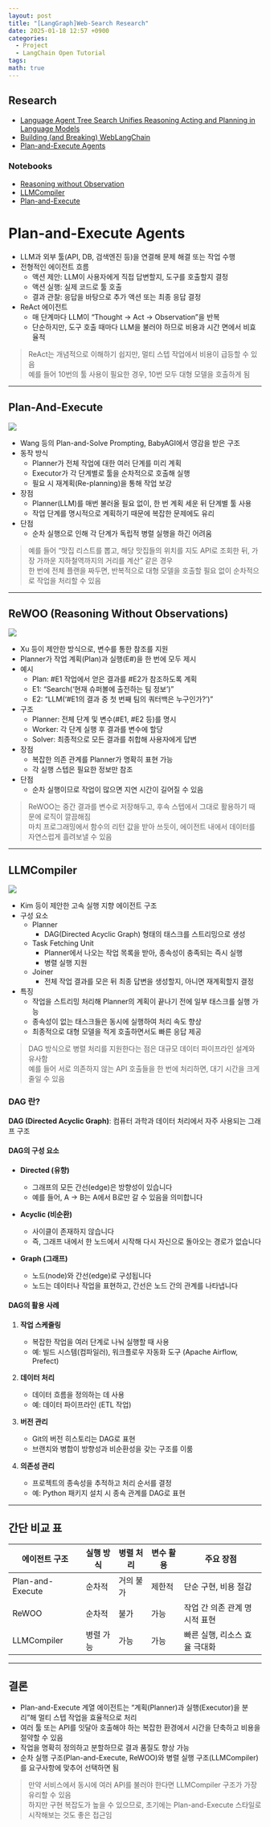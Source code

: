```yaml
---
layout: post
title: "[LangGraph]Web-Search Research"
date: 2025-01-18 12:57 +0900
categories:
  - Project
  - LangChain Open Tutorial
tags: 
math: true
---
```



## Research

- [Language Agent Tree Search Unifies Reasoning Acting and Planning in Language Models](https://arxiv.org/abs/2310.04406)
- [Building (and Breaking) WebLangChain](https://blog.langchain.dev/weblangchain/)
- [Plan-and-Execute Agents](https://blog.langchain.dev/planning-agents/)


### Notebooks
- [Reasoning without Observation](https://github.com/langchain-ai/langgraph/blob/main/docs/docs/tutorials/rewoo/rewoo.ipynb)
- [LLMCompiler](https://github.com/langchain-ai/langgraph/blob/main/docs/docs/tutorials/llm-compiler/LLMCompiler.ipynb)
- [Plan-and-Execute](https://github.com/langchain-ai/langgraph/blob/main/docs/docs/tutorials/plan-and-execute/plan-and-execute.ipynb)



# Plan-and-Execute Agents

- LLM과 외부 툴(API, DB, 검색엔진 등)을 연결해 문제 해결 또는 작업 수행
- 전형적인 에이전트 흐름
    - 액션 제안: LLM이 사용자에게 직접 답변할지, 도구를 호출할지 결정
    - 액션 실행: 실제 코드로 툴 호출
    - 결과 관찰: 응답을 바탕으로 추가 액션 또는 최종 응답 결정
- ReAct 에이전트
    - 매 단계마다 LLM이 “Thought → Act → Observation”을 반복
    - 단순하지만, 도구 호출 때마다 LLM을 불러야 하므로 비용과 시간 면에서 비효율적

> ReAct는 개념적으로 이해하기 쉽지만, 멀티 스텝 작업에서 비용이 급등할 수 있음  
> 예를 들어 10번의 툴 사용이 필요한 경우, 10번 모두 대형 모델을 호출하게 됨

---

## Plan-And-Execute

![](https://blog.langchain.dev/content/images/2024/02/plan-and-execute.png)

- Wang 등의 Plan-and-Solve Prompting, BabyAGI에서 영감을 받은 구조
- 동작 방식
    - Planner가 전체 작업에 대한 여러 단계를 미리 계획
    - Executor가 각 단계별로 툴을 순차적으로 호출해 실행
    - 필요 시 재계획(Re-planning)을 통해 작업 보강
- 장점
    - Planner(LLM)를 매번 불러올 필요 없이, 한 번 계획 세운 뒤 단계별 툴 사용
    - 작업 단계를 명시적으로 계획하기 때문에 복잡한 문제에도 유리
- 단점
    - 순차 실행으로 인해 각 단계가 독립적 병렬 실행을 하긴 어려움

> 예를 들어 “맛집 리스트를 뽑고, 해당 맛집들의 위치를 지도 API로 조회한 뒤, 가장 가까운 지하철역까지의 거리를 계산” 같은 경우  
> 한 번에 전체 플랜을 짜두면, 반복적으로 대형 모델을 호출할 필요 없이 순차적으로 작업을 처리할 수 있음

---

## ReWOO (Reasoning Without Observations)

![](https://blog.langchain.dev/content/images/2024/02/rewoo.png)

- Xu 등이 제안한 방식으로, 변수를 통한 참조를 지원
- Planner가 작업 계획(Plan)과 실행(E#)을 한 번에 모두 제시
- 예시
    - Plan: #E1 작업에서 얻은 결과를 #E2가 참조하도록 계획
    - E1: “Search(‘현재 슈퍼볼에 출전하는 팀 정보’)”
    - E2: “LLM(‘#E1의 결과 중 첫 번째 팀의 쿼터백은 누구인가?’)”
- 구조
    - Planner: 전체 단계 및 변수(#E1, #E2 등)를 명시
    - Worker: 각 단계 실행 후 결과를 변수에 할당
    - Solver: 최종적으로 모든 결과를 취합해 사용자에게 답변
- 장점
    - 복잡한 의존 관계를 Planner가 명확히 표현 가능
    - 각 실행 스텝은 필요한 정보만 참조
- 단점
    - 순차 실행이므로 작업이 많으면 지연 시간이 길어질 수 있음

> ReWOO는 중간 결과를 변수로 저장해두고, 후속 스텝에서 그대로 활용하기 때문에 로직이 깔끔해짐  
> 마치 프로그래밍에서 함수의 리턴 값을 받아 쓰듯이, 에이전트 내에서 데이터를 자연스럽게 흘려보낼 수 있음

---

## LLMCompiler

![](https://blog.langchain.dev/content/images/2024/02/llm-compiler-1.png)

- Kim 등이 제안한 고속 실행 지향 에이전트 구조
- 구성 요소
    - Planner
        - DAG(Directed Acyclic Graph) 형태의 태스크를 스트리밍으로 생성
    - Task Fetching Unit
        - Planner에서 나오는 작업 목록을 받아, 종속성이 충족되는 즉시 실행
        - 병렬 실행 지원
    - Joiner
        - 전체 작업 결과를 모은 뒤 최종 답변을 생성할지, 아니면 재계획할지 결정
- 특징
    - 작업을 스트리밍 처리해 Planner의 계획이 끝나기 전에 일부 태스크를 실행 가능
    - 종속성이 없는 태스크들은 동시에 실행하여 처리 속도 향상
    - 최종적으로 대형 모델을 적게 호출하면서도 빠른 응답 제공

> DAG 방식으로 병렬 처리를 지원한다는 점은 대규모 데이터 파이프라인 설계와 유사함  
> 예를 들어 서로 의존하지 않는 API 호출들을 한 번에 처리하면, 대기 시간을 크게 줄일 수 있음


### DAG 란?
**DAG (Directed Acyclic Graph)**: 컴퓨터 과학과 데이터 처리에서 자주 사용되는 그래프 구조

#### **DAG의 구성 요소**

- **Directed (유향)**
    
    - 그래프의 모든 간선(edge)은 방향성이 있습니다
    - 예를 들어, A → B는 A에서 B로만 갈 수 있음을 의미합니다
- **Acyclic (비순환)**
    
    - 사이클이 존재하지 않습니다
    - 즉, 그래프 내에서 한 노드에서 시작해 다시 자신으로 돌아오는 경로가 없습니다
- **Graph (그래프)**
    
    - 노드(node)와 간선(edge)로 구성됩니다
    - 노드는 데이터나 작업을 표현하고, 간선은 노드 간의 관계를 나타냅니다

#### **DAG의 활용 사례**

1. **작업 스케줄링**
    
    - 복잡한 작업을 여러 단계로 나눠 실행할 때 사용
    - 예: 빌드 시스템(컴파일러), 워크플로우 자동화 도구 (Apache Airflow, Prefect)
2. **데이터 처리**
    
    - 데이터 흐름을 정의하는 데 사용
    - 예: 데이터 파이프라인 (ETL 작업)
3. **버전 관리**
    
    - Git의 버전 히스토리는 DAG로 표현
    - 브랜치와 병합이 방향성과 비순환성을 갖는 구조를 이룸
4. **의존성 관리**
    
    - 프로젝트의 종속성을 추적하고 처리 순서를 결정
    - 예: Python 패키지 설치 시 종속 관계를 DAG로 표현

---

## 간단 비교 표

|에이전트 구조|실행 방식|병렬 처리|변수 활용|주요 장점|
|---|---|---|---|---|
|Plan-and-Execute|순차적|거의 불가|제한적|단순 구현, 비용 절감|
|ReWOO|순차적|불가|가능|작업 간 의존 관계 명시적 표현|
|LLMCompiler|병렬 가능|가능|가능|빠른 실행, 리소스 효율 극대화|

---

## 결론

- Plan-and-Execute 계열 에이전트는 “계획(Planner)과 실행(Executor)을 분리”해 멀티 스텝 작업을 효율적으로 처리
- 여러 툴 또는 API를 잇달아 호출해야 하는 복잡한 환경에서 시간을 단축하고 비용을 절약할 수 있음
- 작업을 명확히 정의하고 분할하므로 결과 품질도 향상 가능
- 순차 실행 구조(Plan-and-Execute, ReWOO)와 병렬 실행 구조(LLMCompiler)를 요구사항에 맞추어 선택하면 됨

> 만약 서비스에서 동시에 여러 API를 불러야 한다면 LLMCompiler 구조가 가장 유리할 수 있음  
> 하지만 구현 복잡도가 높을 수 있으므로, 초기에는 Plan-and-Execute 스타일로 시작해보는 것도 좋은 접근임